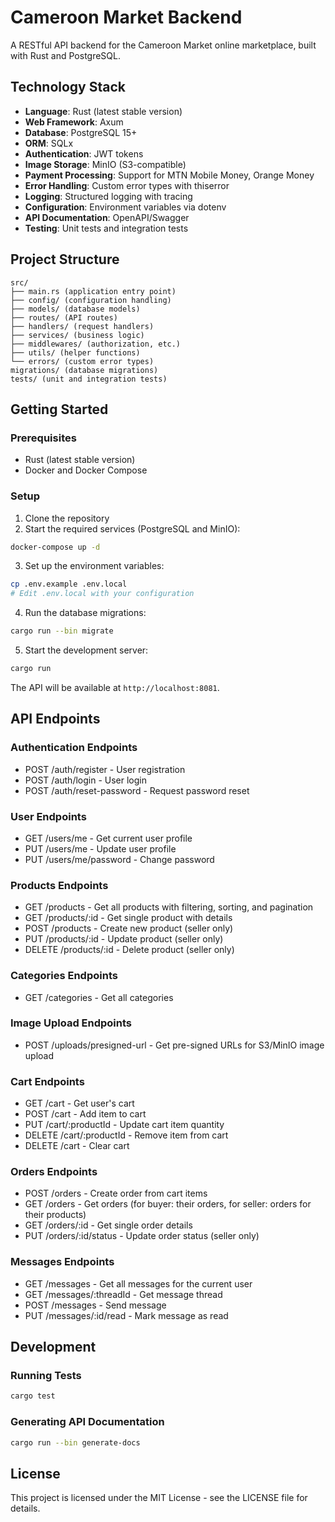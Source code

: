 # Cameroon Market Backend

A RESTful API backend for the Cameroon Market online marketplace, built with Rust and PostgreSQL.

## Technology Stack

- **Language**: Rust (latest stable version)
- **Web Framework**: Axum
- **Database**: PostgreSQL 15+
- **ORM**: SQLx
- **Authentication**: JWT tokens
- **Image Storage**: MinIO (S3-compatible)
- **Payment Processing**: Support for MTN Mobile Money, Orange Money
- **Error Handling**: Custom error types with thiserror
- **Logging**: Structured logging with tracing
- **Configuration**: Environment variables via dotenv
- **API Documentation**: OpenAPI/Swagger
- **Testing**: Unit tests and integration tests

## Project Structure

```
src/
├── main.rs (application entry point)
├── config/ (configuration handling)
├── models/ (database models)
├── routes/ (API routes)
├── handlers/ (request handlers)
├── services/ (business logic)
├── middlewares/ (authorization, etc.)
├── utils/ (helper functions)
└── errors/ (custom error types)
migrations/ (database migrations)
tests/ (unit and integration tests)
```

## Getting Started

### Prerequisites

- Rust (latest stable version)
- Docker and Docker Compose

### Setup

1. Clone the repository
2. Start the required services (PostgreSQL and MinIO):

```bash
docker-compose up -d
```

3. Set up the environment variables:

```bash
cp .env.example .env.local
# Edit .env.local with your configuration
```

4. Run the database migrations:

```bash
cargo run --bin migrate
```

5. Start the development server:

```bash
cargo run
```

The API will be available at `http://localhost:8081`.

## API Endpoints

### Authentication Endpoints
- POST /auth/register - User registration
- POST /auth/login - User login
- POST /auth/reset-password - Request password reset

### User Endpoints
- GET /users/me - Get current user profile
- PUT /users/me - Update user profile
- PUT /users/me/password - Change password

### Products Endpoints
- GET /products - Get all products with filtering, sorting, and pagination
- GET /products/:id - Get single product with details
- POST /products - Create new product (seller only)
- PUT /products/:id - Update product (seller only)
- DELETE /products/:id - Delete product (seller only)

### Categories Endpoints
- GET /categories - Get all categories

### Image Upload Endpoints
- POST /uploads/presigned-url - Get pre-signed URLs for S3/MinIO image upload

### Cart Endpoints
- GET /cart - Get user's cart
- POST /cart - Add item to cart
- PUT /cart/:productId - Update cart item quantity
- DELETE /cart/:productId - Remove item from cart
- DELETE /cart - Clear cart

### Orders Endpoints
- POST /orders - Create order from cart items
- GET /orders - Get orders (for buyer: their orders, for seller: orders for their products)
- GET /orders/:id - Get single order details
- PUT /orders/:id/status - Update order status (seller only)

### Messages Endpoints
- GET /messages - Get all messages for the current user
- GET /messages/:threadId - Get message thread
- POST /messages - Send message
- PUT /messages/:id/read - Mark message as read

## Development

### Running Tests

```bash
cargo test
```

### Generating API Documentation

```bash
cargo run --bin generate-docs
```

## License

This project is licensed under the MIT License - see the LICENSE file for details.
